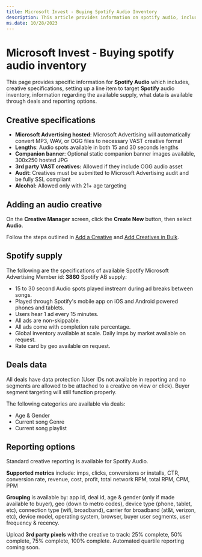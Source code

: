 ```yaml
---
title: Microsoft Invest - Buying Spotify Audio Inventory
description: This article provides information on spotify audio, including creative specifications, audio inventory targeting, available supply, deals, and reporting options.
ms.date: 10/28/2023
---
```


# Microsoft Invest - Buying spotify audio inventory

This page provides specific information for **Spotify Audio** which includes, creative specifications, setting up a line item to target **Spotify** audio inventory, information regarding the available supply, what data is available through deals and reporting options.

## Creative specifications

- **Microsoft Advertising hosted**: Microsoft Advertising will automatically convert MP3, WAV, or OGG files to necessary VAST creative format
- **Lengths**: Audio spots available in both 15 and 30 seconds lengths
- **Companion banner**: Optional static companion banner images available, 300x250 hosted JPG
- **3rd party VAST creatives:** Allowed if they include OGG audio asset
- **Audit**: Creatives must be submitted to Microsoft Advertising audit and be fully SSL compliant
- **Alcohol:** Allowed only with 21+ age targeting

## Adding an audio creative

On the **Creative Manager** screen, click the **Create New** button, then select **Audio**.

Follow the steps outlined in [Add a Creative](./add-a-creative.md) and [Add Creatives in Bulk](./add-creatives-in-bulk.md).

## Spotify supply

The following are the specifications of available Spotify Microsoft Advertising Member id: **3860** Spotify AB supply:

- 15 to 30 second Audio spots played instream during ad breaks between songs.
- Played through Spotify's mobile app on iOS and Android powered phones and tablets.
- Users hear 1 ad every 15 minutes.
- All ads are non-skippable.
- All ads come with completion rate percentage.
- Global inventory available at scale. Daily imps by market available on request.
- Rate card by geo available on request.

## Deals data

All deals have data protection (User IDs not available in reporting and no segments are allowed to be attached to a creative on view or click). Buyer segment targeting will still function properly.

The following categories are available via deals:

- Age & Gender
- Current song Genre
- Current song playlist

## Reporting options

Standard creative reporting is available for Spotify Audio.

**Supported metrics** include: imps, clicks, conversions or installs, CTR, conversion rate, revenue, cost, profit, total network RPM, total RPM, CPM, PPM

**Grouping** is available by: app id, deal id, age & gender (only if made available to buyer), geo (down to metro codes), device type (phone, tablet, etc), connection type (wifi, broadband), carrier for broadband (at&t, verizon, etc), device model, operating system, browser, buyer user segments, user frequency & recency.

Upload **3rd party pixels** with the creative to track: 25% complete, 50% complete, 75% complete, 100% complete. Automated quartile reporting coming soon.
